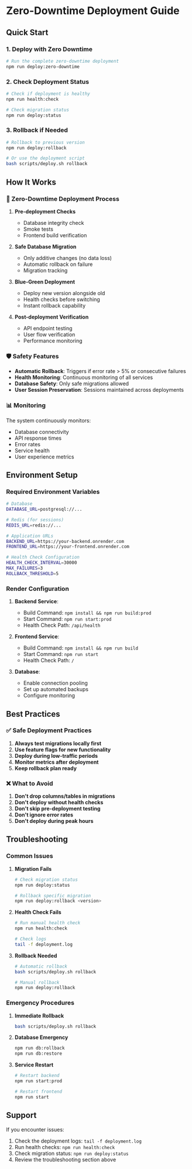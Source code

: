# Zero-Downtime Deployment Guide

## Quick Start

### 1. Deploy with Zero Downtime
```bash
# Run the complete zero-downtime deployment
npm run deploy:zero-downtime
```

### 2. Check Deployment Status
```bash
# Check if deployment is healthy
npm run health:check

# Check migration status
npm run deploy:status
```

### 3. Rollback if Needed
```bash
# Rollback to previous version
npm run deploy:rollback

# Or use the deployment script
bash scripts/deploy.sh rollback
```

## How It Works

### 🚀 Zero-Downtime Deployment Process

1. **Pre-deployment Checks**
   - Database integrity check
   - Smoke tests
   - Frontend build verification

2. **Safe Database Migration**
   - Only additive changes (no data loss)
   - Automatic rollback on failure
   - Migration tracking

3. **Blue-Green Deployment**
   - Deploy new version alongside old
   - Health checks before switching
   - Instant rollback capability

4. **Post-deployment Verification**
   - API endpoint testing
   - User flow verification
   - Performance monitoring

### 🛡️ Safety Features

- **Automatic Rollback**: Triggers if error rate > 5% or consecutive failures
- **Health Monitoring**: Continuous monitoring of all services
- **Database Safety**: Only safe migrations allowed
- **User Session Preservation**: Sessions maintained across deployments

### 📊 Monitoring

The system continuously monitors:
- Database connectivity
- API response times
- Error rates
- Service health
- User experience metrics

## Environment Setup

### Required Environment Variables

```bash
# Database
DATABASE_URL=postgresql://...

# Redis (for sessions)
REDIS_URL=redis://...

# Application URLs
BACKEND_URL=https://your-backend.onrender.com
FRONTEND_URL=https://your-frontend.onrender.com

# Health Check Configuration
HEALTH_CHECK_INTERVAL=30000
MAX_FAILURES=3
ROLLBACK_THRESHOLD=5
```

### Render Configuration

1. **Backend Service**:
   - Build Command: `npm install && npm run build:prod`
   - Start Command: `npm run start:prod`
   - Health Check Path: `/api/health`

2. **Frontend Service**:
   - Build Command: `npm install && npm run build`
   - Start Command: `npm run start`
   - Health Check Path: `/`

3. **Database**:
   - Enable connection pooling
   - Set up automated backups
   - Configure monitoring

## Best Practices

### ✅ Safe Deployment Practices

1. **Always test migrations locally first**
2. **Use feature flags for new functionality**
3. **Deploy during low-traffic periods**
4. **Monitor metrics after deployment**
5. **Keep rollback plan ready**

### ❌ What to Avoid

1. **Don't drop columns/tables in migrations**
2. **Don't deploy without health checks**
3. **Don't skip pre-deployment testing**
4. **Don't ignore error rates**
5. **Don't deploy during peak hours**

## Troubleshooting

### Common Issues

1. **Migration Fails**
   ```bash
   # Check migration status
   npm run deploy:status
   
   # Rollback specific migration
   npm run deploy:rollback <version>
   ```

2. **Health Check Fails**
   ```bash
   # Run manual health check
   npm run health:check
   
   # Check logs
   tail -f deployment.log
   ```

3. **Rollback Needed**
   ```bash
   # Automatic rollback
   bash scripts/deploy.sh rollback
   
   # Manual rollback
   npm run deploy:rollback
   ```

### Emergency Procedures

1. **Immediate Rollback**
   ```bash
   bash scripts/deploy.sh rollback
   ```

2. **Database Emergency**
   ```bash
   npm run db:rollback
   npm run db:restore
   ```

3. **Service Restart**
   ```bash
   # Restart backend
   npm run start:prod
   
   # Restart frontend
   npm run start
   ```

## Support

If you encounter issues:
1. Check the deployment logs: `tail -f deployment.log`
2. Run health checks: `npm run health:check`
3. Check migration status: `npm run deploy:status`
4. Review the troubleshooting section above

